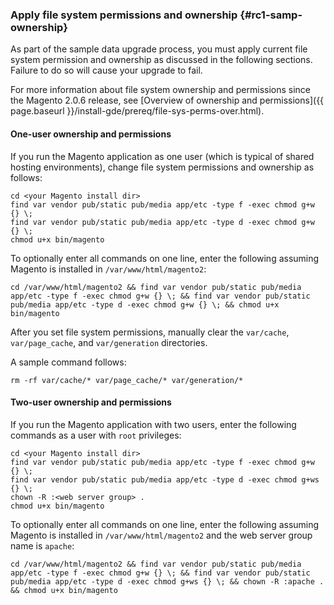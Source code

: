 <div markdown="1">

### Apply file system permissions and ownership {#rc1-samp-ownership}
As part of the sample data upgrade process, you must apply current file system permission and ownership as discussed in the following sections. Failure to do so will cause your upgrade to fail.

For more information about file system ownership and permissions since the Magento 2.0.6 release, see [Overview of ownership and permissions]({{ page.baseurl }}/install-gde/prereq/file-sys-perms-over.html).

#### One-user ownership and permissions
If you run the Magento application as one user (which is typical of shared hosting environments), change file system permissions and ownership as follows:

	cd <your Magento install dir>
	find var vendor pub/static pub/media app/etc -type f -exec chmod g+w {} \;
	find var vendor pub/static pub/media app/etc -type d -exec chmod g+w {} \;
	chmod u+x bin/magento

To optionally enter all commands on one line, enter the following assuming Magento is installed in `/var/www/html/magento2`:

	cd /var/www/html/magento2 && find var vendor pub/static pub/media app/etc -type f -exec chmod g+w {} \; && find var vendor pub/static pub/media app/etc -type d -exec chmod g+w {} \; && chmod u+x bin/magento

After you set file system permissions, manually clear the `var/cache`, `var/page_cache`, and `var/generation` directories.

A sample command follows:

	rm -rf var/cache/* var/page_cache/* var/generation/*

#### Two-user ownership and permissions
If you run the Magento application with two users, enter the following commands as a user with `root` privileges:

	cd <your Magento install dir>
	find var vendor pub/static pub/media app/etc -type f -exec chmod g+w {} \;
	find var vendor pub/static pub/media app/etc -type d -exec chmod g+ws {} \;
	chown -R :<web server group> .
	chmod u+x bin/magento

To optionally enter all commands on one line, enter the following assuming Magento is installed in `/var/www/html/magento2` and the web server group name is `apache`:

	cd /var/www/html/magento2 && find var vendor pub/static pub/media app/etc -type f -exec chmod g+w {} \; && find var vendor pub/static pub/media app/etc -type d -exec chmod g+ws {} \; && chown -R :apache . && chmod u+x bin/magento